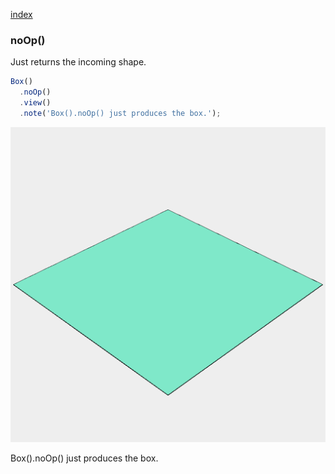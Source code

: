 [index](../../nb/api/index.md)
### noOp()
Just returns the incoming shape.

```JavaScript
Box()
  .noOp()
  .view()
  .note('Box().noOp() just produces the box.');
```

![Image](noOp.md.$2.png)

Box().noOp() just produces the box.
